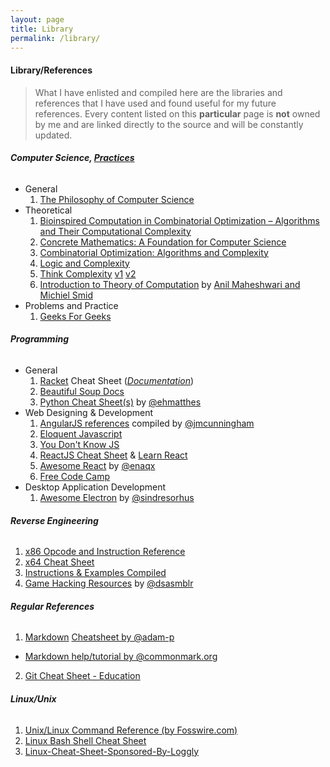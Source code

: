 ```yaml
---
layout: page
title: Library
permalink: /library/
---
```


#### <span class="icon-books"></span>  Library/References

>What I have enlisted and compiled here are the libraries and references that I have used and found useful for my future references. Every content listed on this **particular** page is **not** owned by me and are linked directly to the source and will be constantly updated.

###### <span class="icon-section"></span> **Computer Science, [Practices](/cs-practice/)**
+ General
  1. [The Philosophy of Computer Science](https://plato.stanford.edu/entries/computer-science)
+ Theoretical
  1. [Bioinspired Computation in Combinatorial Optimization – Algorithms and Their Computational Complexity](http://www.bioinspiredcomputation.com/self-archived-bookNeumannWitt.pdf)
  2. [Concrete Mathematics: A Foundation for Computer Science](https://www.amazon.com/Concrete-Mathematics-Foundation-Computer-Science/dp/0201558025)
  3. [Combinatorial Optimization: Algorithms and Complexity](https://www.amazon.com/Combinatorial-Optimization-Algorithms-Complexity-Computer-ebook/dp/B00C8UQZAO)
  4. [Logic and Complexity](http://www.springer.com/us/book/9781852335656)
  5. [Think Complexity](http://www.greenteapress.com/compmod/) [v1](http://www.greenteapress.com/compmod/thinkcomplexity.pdf) [v2](http://greenteapress.com/complexity2/thinkcomplexity2.pdf)
  6. [Introduction to Theory of Computation](http://cglab.ca/~michiel/TheoryOfComputation/TheoryOfComputation.pdf) by [Anil Maheshwari and Michiel Smid](http://cglab.ca/~michiel/TheoryOfComputation/)
+ Problems and Practice
  1. [Geeks For Geeks](http://www.geeksforgeeks.org)

###### <span class="icon-section"></span> **Programming**
+ General
  1. [Racket](https://racket-lang.org/) Cheat Sheet ([*Documentation*](https://docs.racket-lang.org/racket-cheat/index.html))
  2. [Beautiful Soup Docs](https://readthedocs.org/projects/beautiful-soup-4/downloads/pdf/latest)
  3. [Python Cheat Sheet(s)](https://ehmatthes.github.io/pcc/cheatsheets/README.html) by [@ehmatthes](https://github.com/ehmatthes)
+ Web Designing & Development
  1. [AngularJS references](https://github.com/jmcunningham/AngularJS-Learning) compiled by [@jmcunningham](https://github.com/jmcunningham)
  2. [Eloquent Javascript](http://eloquentjavascript.net/)
  3. [You Don't Know JS](https://github.com/getify/You-Dont-Know-JS)
  4. [ReactJS Cheat Sheet](https://reactcheatsheet.com/) & [Learn React](https://learnreact.com/)
  5. [Awesome React](https://github.com/enaqx/awesome-react) by [@enaqx](https://github.com/enaqx)
  6. [Free Code Camp](https://www.freecodecamp.org/)
+ Desktop Application Development
  1. [Awesome Electron](https://github.com/sindresorhus/awesome-electron) by [@sindresorhus](https://github.com/sindresorhus/)

###### <span class="icon-section"></span> **Reverse Engineering**
1. [x86 Opcode and Instruction Reference](http://ref.x86asm.net/)
2. [x64 Cheat Sheet](https://cs.brown.edu/courses/cs033/docs/guides/x64_cheatsheet.pdf)
3. [Instructions & Examples Compiled](https://scadahacker.com/library/Documents/Cheat_Sheets/Programming%20-%20x86%20Instructions%201.pdf)
4. [Game Hacking Resources](https://github.com/dsasmblr/game-hacking) by [@dsasmblr](https://github.com/dsasmblr)

###### <span class="icon-section"></span> **Regular References**
1. [Markdown](https://en.wikipedia.org/wiki/Markdown) [Cheatsheet by @adam-p](https://github.com/adam-p/markdown-here/wiki/Markdown-Cheatsheet)
  * [Markdown help/tutorial by @commonmark.org](http://commonmark.org/help/tutorial/)
2. [Git Cheat Sheet - Education](https://education.github.com/git-cheat-sheet-education.pdf)

###### <span class="icon-section"></span> **Linux/Unix**
1. [Unix/Linux Command Reference (by Fosswire.com)](https://files.fosswire.com/2007/08/fwunixref.pdf)
2. [Linux Bash Shell Cheat Sheet](https://learncodethehardway.org/unix/bash_cheat_sheet.pdf)
3. [Linux-Cheat-Sheet-Sponsored-By-Loggly](https://www.loggly.com/wp-content/uploads/2015/05/Linux-Cheat-Sheet-Sponsored-By-Loggly.pdf)